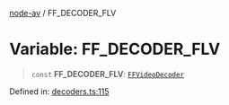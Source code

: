 [node-av](../globals.md) / FF\_DECODER\_FLV

# Variable: FF\_DECODER\_FLV

> `const` **FF\_DECODER\_FLV**: [`FFVideoDecoder`](../type-aliases/FFVideoDecoder.md)

Defined in: [decoders.ts:115](https://github.com/seydx/av/blob/f8631fc881b394300b1479f511d55cf1c370a87f/src/constants/decoders.ts#L115)
